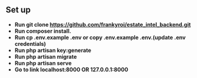 ## Set up

- **Run git clone https://github.com/frankyroi/estate_intel_backend.git**
- **Run composer install.**
- **Run cp .env.example .env or copy .env.example .env.(update .env credentials)**
- **Run php artisan key:generate**
- **Run php artisan migrate**
- **Run php artisan serve**
- **Go to link localhost:8000 OR 127.0.0.1:8000**
